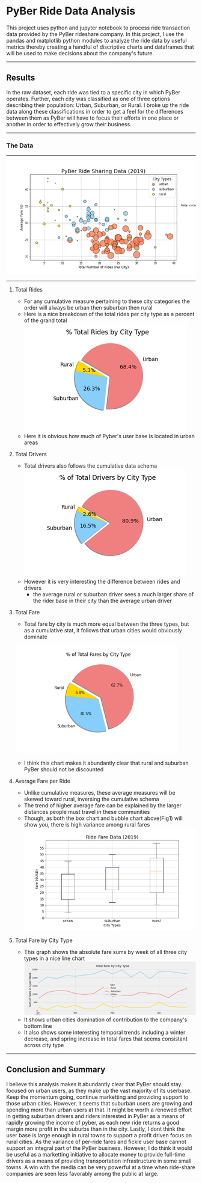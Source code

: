 # PyBer Ride Data Analysis

This project uses python and jupyter notebook to process ride transaction data provided by the PyBer rideshare company. In this project, I use the pandas and matplotlib python modules to analyze the ride data by useful metrics thereby creating a handful of discriptive charts and dataframes that will be used to make decisions about the company's future.

---

## Results

In the raw dataset, each ride was tied to a specific city in which PyBer operates. Further, each city was classified as one of three options describing their population: Urban, Suburban, or Rural. I broke up the ride data along these classifications in order to get a feel for the differences between them as PyBer will have to focus their efforts in one place or another in order to effectively grow their business.

---

### The Data

---

![ride data bubble chart](Analysis/Fig1.png)

---

1. Total Rides
    - For any cumulative measure pertaining to these city categories the order will always be urban then suburban then rural
    - Here is a nice breakdown of the total rides per city type as a percent of the grand total
    ![% total rides](Analysis/Fig6.png)
    - Here it is obvious how much of Pyber's user base is located in urban areas
2. Total Drivers
    - Total drivers also follows the cumulative data schema
    ![% total drivers](Analysis/Fig7.png)
    - However it is very interesting the difference between rides and drivers
        - the average rural or suburban driver sees a much larger share of the rider base in their city than the average urban driver
3. Total Fare
    - Total fare by city is much more equal between the three types, but as a cumulative stat, it follows that urban cities would obviously dominate
    
    ![% total fare](Analysis/Fig5.png)
    - I think this chart makes it abundantly clear that rural and suburban PyBer should not be discounted
4. Average Fare per Ride
    - Unlike cumulative measures, these average measures will be skewed toward rural, inversing the cumulative schema
    - The trend of higher average fare can be explained by the larger distances people must travel in these communities
    - Though, as both the box chart and bubble chart above(Fig1) will show you, there is high variance among rural fares
    ![avg fare/driver](Analysis/Fig3.png)
5. Total Fare by City Type
    - This graph shows the absolute fare sums by week of all three city types in a nice line chart
    ![fare sums by week line chart](Analysis/Fig8.png)
    - It shows urban cities domination of contribution to the company's bottom line
    - It also shows some interesting temporal trends including a winter decrease, and spring increase in total fares that seems consistant across city type

---

## Conclusion and Summary

I believe this analysis makes it abundantly clear that PyBer should stay focused on urban users, as they make up the vast majority of its userbase. Keep the momentum going, continue marketting and providing support to those urban cities. However, it seems that suburban users are growing and spending more than urban users at that. It might be worth a renewed effort in getting suburban drivers and riders interested in PyBer as a means of rapidly growing the income of pyber, as each new ride returns a good margin more profit in the suburbs than in the city. Lastly, I dont think the user base is large enough in rural towns to support a profit driven focus on rural cities. As the variance of per-ride fares and fickle user base cannot support an integral part of the PyBer business. However, I do think it would be useful as a marketting initiative to allocate money to provide full-time drivers as a means of providing transportation infrastructure in some small towns. A win with the media can be very powerful at a time when ride-share companies are seen less favorably among the public at large.
